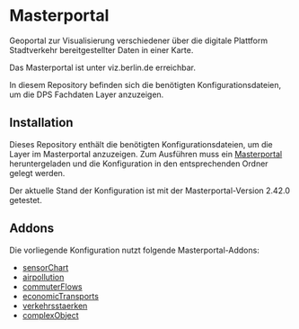 # Masterportal

Geoportal zur Visualisierung verschiedener über die digitale Plattform Stadtverkehr bereitgestellter Daten in einer Karte.

Das Masterportal ist unter viz.berlin.de erreichbar.

In diesem Repository befinden sich die benötigten Konfigurationsdateien, um die DPS Fachdaten Layer anzuzeigen.

## Installation

Dieses Repository enthält die benötigten Konfigurationsdateien, um die Layer im Masterportal anzuzeigen. Zum Ausführen muss ein [Masterportal](https://bitbucket.org/geowerkstatt-hamburg/masterportal/) heruntergeladen und die Konfiguration in den entsprechenden Ordner gelegt werden.

Der aktuelle Stand der Konfiguration ist mit der Masterportal-Version 2.42.0 getestet.

## Addons

Die vorliegende Konfiguration nutzt folgende Masterportal-Addons:

* [sensorChart](https://github.com/digitale-plattform-stadtverkehr-berlin/masterportal-addon-sensor-chart)
* [airpollution](https://github.com/digitale-plattform-stadtverkehr-berlin/masterportal-addon-airpollution)
* [commuterFlows](https://github.com/digitale-plattform-stadtverkehr-berlin/masterportal-addon-commuter-flows)
* [economicTransports](https://github.com/digitale-plattform-stadtverkehr-berlin/masterportal-addon-economic-transports)
* [verkehrsstaerken](https://bitbucket.org/geowerkstatt-hamburg/addons/src/dev/gfiThemes/verkehrsstaerken/)
* [complexObject](https://github.com/digitale-plattform-stadtverkehr-berlin/masterportal-addon-complex-object)
